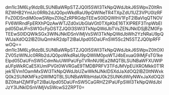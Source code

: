 dm1lc3M6Ly9ldzBLSUNBaWRpSTZJQ0l5SWl3TkNpQWdJbkJ6SWpvZ0ltRnRZWHB2YmlJc0RRb2dJQ0poWkdRaU9pQWlNeTR4TXpZdU1UZ3VPU0lzRFFvZ0lDSndiM0owSWpvZ0lqZzRPRGdpTEEwS0lDQWlhV1FpT2lBaVlqQTNOVFV6WlRndFpERXhPQzAwWTJZd0xUbGlaVGt0TXpKbE16TXlPREF3TnpWbElpd05DaUFnSW1GcFpDSTZJQ0l3SWl3TkNpQWdJbTVsZENJNklDSjBZM0FpTEEwS0lDQWlkSGx3WlNJNklDSnViMjVsSWl3TkNpQWdJbWh2YzNRaU9pQWlJaXdOQ2lBZ0luQmhkR2dpT2lBaUlpd05DaUFnSW5Sc2N5STZJQ0lpRFFwOQ==
dm1lc3M6Ly9ldzBLSUNBaWRpSTZJQ0l5SWl3TkNpQWdJbkJ6SWpvZ0ltOXlZV05zWlNJc0RRb2dJQ0poWkdRaU9pQWliM0poWTJ4bExuaG9iMjFsTG1keElpd05DaUFnSW5CdmNuUWlPaUFpTVRnNU9Ea2lMQTBLSUNBaWFXUWlPaUFpWkRCaE5XUmlPVGt0WVRGaE9TMDBPRFV3TFdJMVpEUXROMkk0T1Rjek1EVm1OamMxSWl3TkNpQWdJbUZwWkNJNklDSXdJaXdOQ2lBZ0ltNWxkQ0k2SUNKMFkzQWlMQTBLSUNBaWRIbHdaU0k2SUNKdWIyNWxJaXdOQ2lBZ0ltaHZjM1FpT2lBaUlpd05DaUFnSW5CaGRHZ2lPaUFpSWl3TkNpQWdJblJzY3lJNklDSnViMjVsSWcwS2ZRPT0=
